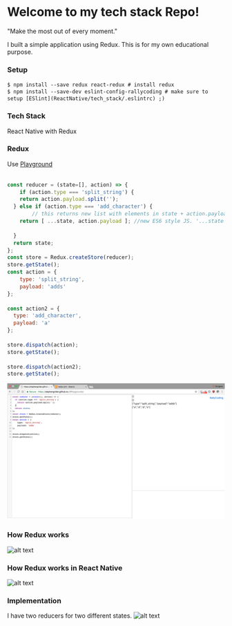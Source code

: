 # Welcome to my tech stack Repo!
"Make the most out of every moment."

I built a simple application using Redux. This is for my own educational purpose.

### Setup
```
$ npm install --save redux react-redux # install redux
$ npm install --save-dev eslint-config-rallycoding # make sure to setup [ESlint](ReactNative/tech_stack/.eslintrc) ;)

```

### Tech Stack
React Native with Redux
### Redux
Use [Playground](https://stephengrider.github.io/JSPlaygrounds/)

```js

const reducer = (state=[], action) => {
	if (action.type === 'split_string') {
  	return action.payload.split('');
  } else if (action.type === 'add_character') {
		// this returns new list with elements in state + action.payload
    return [ ...state, action.payload ]; //new ES6 style JS. '...state' means all the elements in state.

  }
  return state;
};
const store = Redux.createStore(reducer);
store.getState();
const action = {
  	type: 'split_string',
  	payload: 'adds'
};

const action2 = {
  type: 'add_character',
  payload: 'a'
};

store.dispatch(action);
store.getState();

store.dispatch(action2);
store.getState();

```
![alt text](demo/redux_in_pratice.png "redux demo")


### How Redux works
![alt text](demo/redux.png "redux demo")

### How Redux works in React Native
![alt text](demo/redux-react-native.png "redux react-native demo")


### Implementation
I have two reducers for two different states.
![alt text](demo/reducers.png "reducers")
